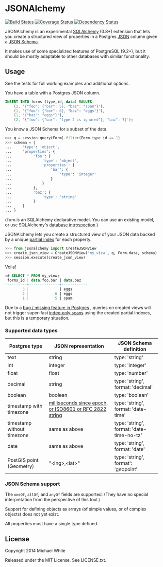 JSONAlchemy
==

[![Build Status](https://travis-ci.org/mwhite/JSONAlchemy.png?branch=master)](https://travis-ci.org/mwhite/JSONAlchemy)
[![Coverage Status](https://coveralls.io/repos/mwhite/JSONAlchemy/badge.png?branch=master)](https://coveralls.io/r/mwhite/JSONAlchemy?branch=master)
[![Dependency Status](https://gemnasium.com/mwhite/JSONAlchemy.png)](https://gemnasium.com/mwhite/JSONAlchemy)

JSONAlchemy is an experimental [SQLAlchemy](http://www.sqlalchemy.org) (0.8+)
extension that lets you create a structured view of properties in a Postgres
[JSON](http://www.postgresql.org/docs/9.3/static/datatype-json.html) column
given a [JSON Schema](http://json-schema.org).

It makes use of some specialized features of PostgreSQL (9.2+), but it should be
mostly adaptable to other databases with similar functionality.

Usage
--

See the tests for full working examples and additional options.

You have a table with a Postgres JSON column.

```sql
INSERT INTO forms (type_id, data) VALUES
    (1, '{"foo": {"bar": 5}, "baz": "spam"}'),
    (1, '{"foo": {"bar": 6}, "baz": "eggs"}'),
    (1, '{"baz": "eggs"}'),
    (2, '{"foo": {"bar": "type 2 is ignored"}, "baz": 7}');
```

You know a JSON Schema for a subset of the data.

```python
>>> q = session.query(Form).filter(Form.type_id == 1)
>>> schema = {
...     'type': 'object',
...     'properties': {
...          'foo': {
...              'type': 'object',
...              'properties': {
...                  'bar': {
...                      'type': 'integer'
...                  }
...              }
...          },
...          'baz': {
...              'type': 'string'
...          }
...     }
... }
```

(`Form` is an SQLAlchemy declarative model.  You can use an existing model, or
use SQLAlchemy's [database
introspection](http://docs.sqlalchemy.org/en/rel_0_9/core/reflection.html).)

JSONAlchemy lets you create a structured view of your JSON data backed by a
unique [partial
index](http://www.postgresql.org/docs/9.3/static/indexes-partial.html) for each
property. 

```python
>>> from jsonalchemy import CreateJSONView
>>> create_json_view = CreateJSONView('my_view', q, Form.data, schema)
>>> session.execute(create_json_view)
```

Voila!

```sql
=# SELECT * FROM my_view;
 forms_id | data.foo.bar | data.baz 
----------+--------------+------------
        3 |              | eggs
        2 |            6 | eggs
        1 |            5 | spam
```

Due to a
[bug / missing feature in Postgres](http://postgresql.1045698.n5.nabble.com/No-Index-Only-Scan-on-Partial-Index-td5773024.html)
, queries on created views will not trigger super-fast [index-only
scans](https://wiki.postgresql.org/wiki/Index-only_scans) using the created
partial indexes, but this is a temporary situation.

### Supported data types

Postgres type | JSON representation | JSON Schema definition
--- | --- | ---
text | string | type: 'string'
int | integer | type: 'integer'
float | float | type: 'number'
decimal | string | type: 'string', format: 'decimal'
boolean | boolean |  type: 'boolean'
timestamp with timezone | [milliseconds since epoch, or ISO8601 or RFC 2822 string][datetime] | type: 'string', format: 'date-time'
timestamp without timezone | same as above | type: 'string', format: 'date-time-no-tz'
date | same as above | type: 'string', format: 'date'
PostGIS point (Geometry) | "\<lng\>,\<lat\>" | type: 'string', format': 'geopoint'

 [datetime]: https://developer.mozilla.org/en-US/docs/Web/JavaScript/Reference/Global_Objects/Date

### JSON Schema support

The `oneOf`, `allOf`, and `anyOf` fields are supported. (They have no
special interpretation from the perspective of this tool.)

Support for defining objects as arrays (of simple values, or of complex objects)
does not yet exist.

All properties must have a single type defined.

License
--

Copyright 2014 Michael White

Released under the MIT License. See LICENSE.txt.
